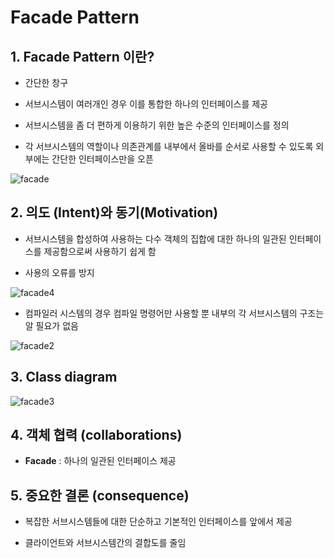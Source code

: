# Facade Pattern

## 1. Facade Pattern 이란?

- 간단한 창구

- 서브시스템이 여러개인 경우 이를 통합한 하나의 인터페이스를 제공

- 서브시스템을 좀 더 편하게 이용하기 위한 높은 수준의 인터페이스를 정의 

- 각 서브시스템의 역할이나 의존관계를 내부에서 올바를 순서로 사용할 수 있도록 외부에는 간단한 인터페이스만을 오픈

![facade](./img/facade.png)

## 2. 의도 (Intent)와 동기(Motivation)

- 서브시스템을 합성하여 사용하는 다수 객체의 집합에 대한 하나의 일관된 인터페이스를 제공함으로써 사용하기 쉽게 함

- 사용의 오류를 방지

![facade4](./img/facade4.png)


- 컴파일러 시스템의 경우 컴파일 명령어만 사용할 뿐 내부의 각 서브시스템의 구조는 알 필요가 없음

![facade2](./img/facade2.png)

## 3. Class diagram

![facade3](./img/facade3.png)


## 4. 객체 협력 (collaborations)

- **Facade** : 하나의 일관된 인터페이스 제공


## 5. 중요한 결론 (consequence)

- 복잡한 서브시스템들에 대한 단순하고 기본적인 인터페이스를 앞에서 제공

- 클라이언트와 서브시스템간의 결합도를 줄임

